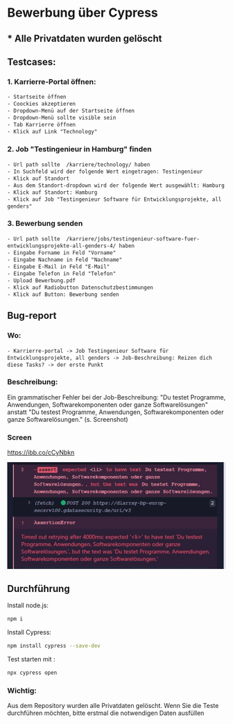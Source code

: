 

# Bewerbung über Cypress
## * Alle Privatdaten wurden gelöscht

## Testcases:
### 1. Karrierre-Portal öffnen: 
    - Startseite öffnen
    - Coockies akzeptieren
    - Dropdown-Menü auf der Startseite öffnen
    - Dropdown-Menü sollte visible sein
    - Tab Karrierre öffnen
    - Klick auf Link "Technology"
### 2. Job "Testingenieur in Hamburg" finden
    - Url path sollte  /karriere/technology/ haben
    - In Suchfeld wird der folgende Wert eingetragen: Testingenieur
    - Klick auf Standort
    - Aus dem Standort-dropdown wird der folgende Wert ausgewählt: Hamburg
    - Klick auf Standort: Hamburg
    - Klick auf Job "Testingenieur Software für Entwicklungsprojekte, all genders"
    
### 3. Bewerbung senden
    - Url path sollte  /karriere/jobs/testingenieur-software-fuer-entwicklungsprojekte-all-genders-4/ haben
    - Eingabe Forname in Feld "Vorname"
    - Eingabe Nachname in Feld "Nachname"
    - Eingabe E-Mail in Feld "E-Mail"
    - Eingabe Telefon in Feld "Telefon"
    - Upload Bewerbung.pdf
    - Klick auf Radiobutton Datenschutzbestimmungen
    - Klick auf Button: Bewerbung senden

## Bug-report

### Wo:
    - Karrierre-portal -> Job Testingenieur Software für Entwicklungsprojekte, all genders -> Job-Beschreibung: Reizen dich diese Tasks? -> der erste Punkt
    
### Beschreibung:

Ein grammatischer Fehler bei der Job-Beschreibung: "Du testet Programme, Anwendungen, Softwarekomponenten oder ganze Softwarelösungen" anstatt "Du testest Programme, Anwendungen, Softwarekomponenten oder ganze Softwarelösungen." (s. Screenshot)

### Screen

https://ibb.co/cCyNbkn

![Текст с описанием картинки](/images/Fehler.JPG)


## Durchführung

Install node.js:
```sh
npm i
```
Install Cypress: 
```sh
npm install cypress --save-dev
```
Test starten mit :
```sh
npx cypress open
```

### Wichtig: 
Aus dem Repository wurden alle Privatdaten gelöscht. Wenn Sie die Teste durchführen möchten, bitte erstmal die notwendigen Daten ausfüllen


